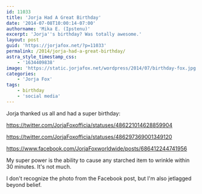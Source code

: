 ```yaml
---
id: 11033
title: 'Jorja Had A Great Birthday'
date: '2014-07-08T10:00:14-07:00'
authorname: 'Mika E. (Ipstenu)'
excerpt: 'Jorja''s birthday? Was totally awesome.'
layout: post
guid: 'https://jorjafox.net/?p=11033'
permalink: /2014/jorja-had-a-great-birthday/
astra_style_timestamp_css:
    - '1634409838'
image: 'https://static.jorjafox.net/wordpress/2014/07/birthday-fox.jpg'
categories:
    - 'Jorja Fox'
tags:
    - birthday
    - 'social media'
---
```


Jorja thanked us all and had a super birthday:

https://twitter.com/JorjaFoxofficia/statuses/486221014628859904

https://twitter.com/JorjaFoxofficia/statuses/486297369001349120

https://www.facebook.com/JorjaFoxworldwide/posts/686412244741956

My super power is the ability to cause any starched item to wrinkle within 30 minutes. It's not much.

I don't recognize the photo from the Facebook post, but I'm also jetlagged beyond belief.
